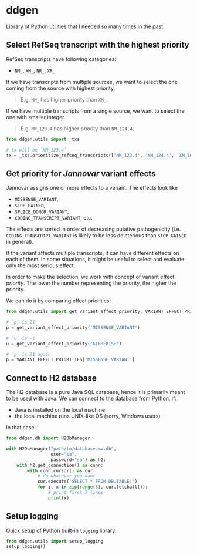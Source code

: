 # ddgen
Library of Python utilities that I needed so many times in the past


## Select RefSeq transcript with the highest priority

RefSeq transcripts have following categories: 
- `NM_`, `XM_`, `NR_`, `XR_`

If we have transcripts from multiple sources, we want to select the one coming from the source with highest priority.
> E.g. `NM_` has higher priority than `XM_`.

If we have multiple transcripts from a single source, we want to select the one with smaller integer.
> E.g. `NM_123.4` has higher priority than `NM_124.4`.

```python
from ddgen.utils import _txs

# tx will be `NM_123.4`
tx = _txs.prioritize_refseq_transcripts(['NM_123.4', 'NM_124.4', 'XM_100.1'])
```


## Get priority for *Jannovar* variant effects

Jannovar assigns one or more effects to a variant. The effects look like
- `MISSENSE_VARIANT`,
- `STOP_GAINED`,
- `SPLICE_DONOR_VARIANT`,
 - `CODING_TRANSCRIPT_VARIANT`, etc.

The effects are sorted in order of decreasing putative pathogenicity (i.e. `CODING_TRANSCRIPT_VARIANT` is likely to be less deleterious than `STOP_GAINED` in general).

If the variant affects multiple transcripts, it can have different effects on each of them. In some situations, it might be useful to select and evaluate only the most serious effect.

In order to make the selection, we work with concept of variant effect *priority*. The lower the number representing the priority, the higher the priority.

We can do it by comparing effect priorities:
```python
from ddgen.utils import get_variant_effect_priority, VARIANT_EFFECT_PRIORITIES

# `p` is 21 
p = get_variant_effect_priority('MISSENSE_VARIANT')

# `u` is -1
u = get_variant_effect_priority('GIBBERISH')

# `p` is 21 again
p = VARIANT_EFFECT_PRIORITIES['MISSENSE_VARIANT']
```


## Connect to H2 database

The H2 database is a pure Java SQL database, hence it is primarily meant to be used with Java.
We can connect to the database from Python, if:

- Java is installed on the local machine
- the local machine runs UNIX-like OS (sorry, Windows users)

In that case:
```python
from ddgen.db import H2DbManager

with H2DbManager("path/to/database.mv.db", 
                 user="sa", 
                 password="sa") as h2:
    with h2.get_connection() as conn:
        with conn.cursor() as cur:
            # do whatever you want
            cur.execute('SELECT * FROM DB.TABLE;')
            for i, x in zip(range(5), cur.fetchall()):
                # print first 5 lines 
                print(x)
```

## Setup logging

Quick setup of Python built-in `logging` library:

```python
from ddgen.utils import setup_logging
setup_logging()
```
